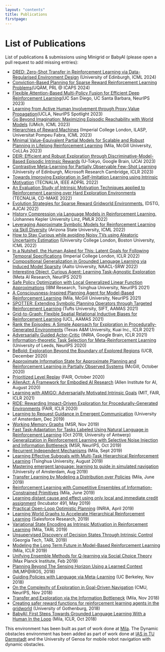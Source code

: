 ```yaml
---
layout: "contents"
title: Publications
firstpage:
---
```

# List of Publications


List of publications & submissions using Minigrid or BabyAI (please open a pull request to add missing entries):
- [DRED: Zero-Shot Transfer in Reinforcement Learning via Data-Regularised Environment Design](https://arxiv.org/abs/2402.03479) (University of Edinburgh, ICML 2024)
- [Conviction-Based Planning for Sparse Reward Reinforcement Learning Problems](https://prl-theworkshop.github.io/prl2024-icaps/papers/8.pdf)(UQÀM, PRL @ ICAPS 2024)
- [Flexible Attention-Based Multi-Policy Fusion for Efficient Deep Reinforcement Learning](https://github.com/Pascalson/KGRL)(UC San Diego, UC Santa Barbara, NeurIPS 2023)
- [Learning from Active Human Involvement through Proxy Value Propagation](https://metadriverse.github.io/pvp/)(UCLA, NeurIPS Spotlight 2023)
- [Go Beyond Imagination: Maximizing Episodic Reachability with World Models](https://arxiv.org/pdf/2308.13661.pdf) (UMich, ICML 2023)
- [Hierarchies of Reward Machines](https://arxiv.org/abs/2205.15752) (Imperial College London, ILASP, Universitat Pompeu Fabra, ICML 2023)
- [Minimal Value-Equivalent Partial Models for Scalable and Robust Planning in Lifelong Reinforcement Learning](https://arxiv.org/abs/2301.10119) (Mila, McGill University, CoLLAs 2023)
- [DEIR: Efficient and Robust Exploration through Discriminative-Model-Based Episodic Intrinsic Rewards](https://arxiv.org/abs/2304.10770) (U-Tokyo, Google Brain, IJCAI 2023)
- [Contrastive Meta-Learning for Partially Observable Few-Shot Learning](https://arxiv.org/abs/2301.13136) (University of Edinburgh, Microsoft Research Cambridge, ICLR 2023)
- [Towards Improving Exploration in Self-Imitation Learning using Intrinsic Motivation](https://arxiv.org/abs/2211.16838) (TECNALIA, IEEE ADPRL 2022)
- [An Evaluation Study of Intrinsic Motivation Techniques applied to Reinforcement Learning over Hard Exploration Environments](https://arxiv.org/abs/2205.11184) (TECNALIA, CD-MAKE 2022)
- [Evolution Strategies for Sparse Reward Gridworld Environments.](https://link.springer.com/chapter/10.1007/978-3-031-22695-3_19) (DSTG, AJCAI 2022)
- [History Compression via Language Models in Reinforcement Learning.](https://proceedings.mlr.press/v162/paischer22a.html) (Johannes Kepler University Linz, PMLR 2022)
- [Leveraging Approximate Symbolic Models for Reinforcement Learning via Skill Diversity](https://arxiv.org/abs/2202.02886) (Arizona State University, ICML 2022)
- [How to Stay Curious while avoiding Noisy TVs using Aleatoric Uncertainty Estimation](https://proceedings.mlr.press/v162/mavor-parker22a.html) (University College London, Boston University, ICML 2022)
- [In a Nutshell, the Human Asked for This: Latent Goals for Following Temporal Specifications](https://openreview.net/pdf?id=rUwm9wCjURV) (Imperial College London, ICLR 2022)
- [Compositional Generalization in Grounded Language Learning via Induced Model Sparsity](https://aclanthology.org/2022.naacl-srw.19/) (Aalto University, NAACL-SRW 2022)
- [Interesting Object, Curious Agent: Learning Task-Agnostic Exploration](https://arxiv.org/abs/2111.13119) (Meta AI Research, NeurIPS 2021)
- [Safe Policy Optimization with Local Generalized Linear Function Approximations](https://arxiv.org/abs/2111.04894) (IBM Research, Tsinghua University, NeurIPS 2021)
- [A Consciousness-Inspired Planning Agent for Model-Based Reinforcement Learning](https://arxiv.org/abs/2106.02097) (Mila, McGill University, NeurIPS 2021)
- [SPOTTER: Extending Symbolic Planning Operators through Targeted Reinforcement Learning](http://www.ifaamas.org/Proceedings/aamas2021/pdfs/p1118.pdf) (Tufts University, SIFT, AAMAS 2021)
- [Grid-to-Graph: Flexible Spatial Relational Inductive Biases for Reinforcement Learning](https://arxiv.org/abs/2102.04220) (UCL, AAMAS 2021)
- [Rank the Episodes: A Simple Approach for Exploration in Procedurally-Generated Environments](https://openreview.net/forum?id=MtEE0CktZht) (Texas A&M University, Kuai Inc., ICLR 2021)
- [Adversarially Guided Actor-Critic](https://openreview.net/forum?id=_mQp5cr_iNy) (INRIA, Google Brain, ICLR 2021)
- [Information-theoretic Task Selection for Meta-Reinforcement Learning](https://papers.nips.cc/paper/2020/file/ec3183a7f107d1b8dbb90cb3c01ea7d5-Paper.pdf) (University of Leeds, NeurIPS 2020)
- [BeBold: Exploration Beyond the Boundary of Explored Regions](https://arxiv.org/pdf/2012.08621.pdf) (UCB, December 2020)
- [Approximate Information State for Approximate Planning and Reinforcement Learning in Partially Observed Systems](https://arxiv.org/abs/2010.08843) (McGill, October 2020)
- [Prioritized Level Replay](https://arxiv.org/pdf/2010.03934.pdf) (FAIR, October 2020)
- [AllenAct: A Framework for Embodied AI Research](https://arxiv.org/pdf/2008.12760.pdf) (Allen Institute for AI, August 2020)
- [Learning with AMIGO: Adversarially Motivated Intrinsic Goals](https://arxiv.org/pdf/2006.12122.pdf) (MIT, FAIR, ICLR 2021)
- [RIDE: Rewarding Impact-Driven Exploration for Procedurally-Generated Environments](https://openreview.net/forum?id=rkg-TJBFPB) (FAIR, ICLR 2020)
- [Learning to Request Guidance in Emergent Communication](https://arxiv.org/pdf/1912.05525.pdf) (University of Amsterdam, Dec 2019)
- [Working Memory Graphs](https://arxiv.org/abs/1911.07141) (MSR, Nov 2019)
- [Fast Task-Adaptation for Tasks Labeled Using Natural Language in Reinforcement Learning](https://arxiv.org/pdf/1910.04040.pdf) (Oct 2019, University of Antwerp)
- [Generalization in Reinforcement Learning with Selective Noise Injection and Information Bottleneck](https://arxiv.org/abs/1910.12911) (MSR, NeurIPS, Oct 2019)
- [Recurrent Independent Mechanisms](https://arxiv.org/pdf/1909.10893.pdf) (Mila, Sept 2019)
- [Learning Effective Subgoals with Multi-Task Hierarchical Reinforcement Learning](http://surl.tirl.info/proceedings/SURL-2019_paper_10.pdf) (Tsinghua University, August 2019)
- [Mastering emergent language: learning to guide in simulated navigation](https://arxiv.org/abs/1908.05135) (University of Amsterdam, Aug 2019)
- [Transfer Learning by Modeling a Distribution over Policies](https://arxiv.org/abs/1906.03574) (Mila, June 2019)
- [Reinforcement Learning with Competitive Ensembles of Information-Constrained Primitives](https://arxiv.org/abs/1906.10667) (Mila, June 2019)
- [Learning distant cause and effect using only local and immediate credit assignment](https://arxiv.org/abs/1905.11589) (Incubator 491, May 2019)
- [Practical Open-Loop Optimistic Planning](https://arxiv.org/abs/1904.04700) (INRIA, April 2019)
- [Learning World Graphs to Accelerate Hierarchical Reinforcement Learning](https://arxiv.org/abs/1907.00664) (Salesforce Research, 2019)
- [Variational State Encoding as Intrinsic Motivation in Reinforcement Learning](https://mila.quebec/wp-content/uploads/2019/05/WebPage.pdf) (Mila, TARL 2019)
- [Unsupervised Discovery of Decision States Through Intrinsic Control](https://tarl2019.github.io/assets/papers/modhe2019unsupervised.pdf) (Georgia Tech, TARL 2019)
- [Modeling the Long Term Future in Model-Based Reinforcement Learning](https://openreview.net/forum?id=SkgQBn0cF7) (Mila, ICLR 2019)
- [Unifying Ensemble Methods for Q-learning via Social Choice Theory](https://arxiv.org/pdf/1902.10646.pdf) (Max Planck Institute, Feb 2019)
- [Planning Beyond The Sensing Horizon Using a Learned Context](https://personalrobotics.cs.washington.edu/workshops/mlmp2018/assets/docs/18_CameraReadySubmission.pdf) (MLMP@IROS, 2018)
- [Guiding Policies with Language via Meta-Learning](https://arxiv.org/abs/1811.07882) (UC Berkeley, Nov 2018)
- [On the Complexity of Exploration in Goal-Driven Navigation](https://arxiv.org/abs/1811.06889) (CMU, NeurIPS, Nov 2018)
- [Transfer and Exploration via the Information Bottleneck](https://openreview.net/forum?id=rJg8yhAqKm) (Mila, Nov 2018)
- [Creating safer reward functions for reinforcement learning agents in the gridworld](https://gupea.ub.gu.se/bitstream/2077/62445/1/gupea_2077_62445_1.pdf) (University of Gothenburg, 2018)
- [BabyAI: First Steps Towards Grounded Language Learning With a Human In the Loop](https://arxiv.org/abs/1810.08272) (Mila, ICLR, Oct 2018)

This environment has been built as part of work done at [Mila](https://mila.quebec). The Dynamic obstacles environment has been added as part of work done at [IAS in TU Darmstadt](https://www.ias.informatik.tu-darmstadt.de/) and the University of Genoa for mobile robot navigation with dynamic obstacles.
